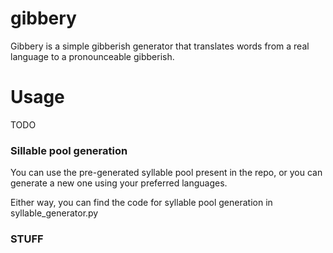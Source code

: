 # gibbery

Gibbery is a simple gibberish generator that translates words from a 
real language to a pronounceable gibberish.

# Usage

TODO

### Sillable pool generation

You can use the pre-generated syllable pool present in the repo, or you 
can generate a new one using your preferred languages.

Either way, you can find the code for syllable pool generation in 
syllable_generator.py

### STUFF
